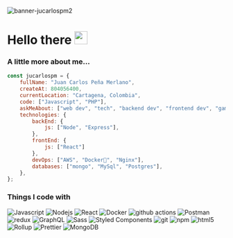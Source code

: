 ![banner-jucarlospm2](https://user-images.githubusercontent.com/67056384/168216926-1bae9443-2d25-4072-bb8c-aad51f5baf8c.jpg)
<h1> Hello there <img src="https://user-images.githubusercontent.com/67056384/168215036-68d972d2-51aa-45aa-b8b5-723dd0ba5b3a.png" width="30"/></h1>

### A little more about me...  
```javascript
const jucarlospm = {
    fullName: "Juan Carlos Peña Merlano",
    createAt: 804056400,
    currentLocation: "Cartagena, Colombia",
    code: ["Javascript", "PHP"],
    askMeAbout: ["web dev", "tech", "backend dev", "frontend dev", "gamer", "bots"],
    technologies: {
        backEnd: {
            js: ["Node", "Express"],
        },
        frontEnd: {
            js: ["React"]
        },
        devOps: ["AWS", "Docker🐳", "Nginx"],
        databases: ["mongo", "MySql", "Postgres"],
    },
};
```
<h3>Things I code with</h3>
<p>
  <img alt="Javascript" src="https://img.shields.io/badge/-Javascript-EFD81B?style=flat-square&logo=javascript&logoColor=white" />
  <img alt="Nodejs" src="https://img.shields.io/badge/-Nodejs-43853d?style=flat-square&logo=Node.js&logoColor=white" />
  <img alt="React" src="https://img.shields.io/badge/-React-45b8d8?style=flat-square&logo=react&logoColor=white" />
  <img alt="Docker" src="https://img.shields.io/badge/-Docker-46a2f1?style=flat-square&logo=docker&logoColor=white" />
  <img alt="github actions" src="https://img.shields.io/badge/-Github_Actions-2088FF?style=flat-square&logo=github-actions&logoColor=white" />
  <img alt="Postman" src="https://img.shields.io/badge/-Postman-E34F26?style=flat-square&logo=postman&logoColor=white" />
  <img alt="redux" src="https://img.shields.io/badge/-Redux-764ABC?style=flat-square&logo=redux&logoColor=white" />
  <img alt="GraphQL" src="https://img.shields.io/badge/-GraphQL-E10098?style=flat-square&logo=graphql&logoColor=white" />
  <img alt="Sass" src="https://img.shields.io/badge/-Sass-CC6699?style=flat-square&logo=sass&logoColor=white" />
  <img alt="Styled Components" src="https://img.shields.io/badge/-Styled_Components-db7092?style=flat-square&logo=styled-components&logoColor=white" />
  <img alt="git" src="https://img.shields.io/badge/-Git-F05032?style=flat-square&logo=git&logoColor=white" />
  <img alt="npm" src="https://img.shields.io/badge/-NPM-CB3837?style=flat-square&logo=npm&logoColor=white" />
  <img alt="html5" src="https://img.shields.io/badge/-HTML5-E34F26?style=flat-square&logo=html5&logoColor=white" />
  <img alt="Rollup" src="https://img.shields.io/badge/-Rollup-EC4A3F?style=flat-square&logo=rollup.js&logoColor=white" />
  <img alt="Prettier" src="https://img.shields.io/badge/-Prettier-F7B93E?style=flat-square&logo=prettier&logoColor=white" />
  <img alt="MongoDB" src="https://img.shields.io/badge/-MongoDB-13aa52?style=flat-square&logo=mongodb&logoColor=white" />
</p>
